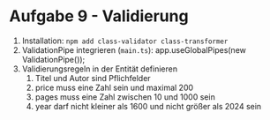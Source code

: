# Aufgabe 9 - Validierung

1. Installation: `npm add class-validator class-transformer`
2. ValidationPipe integrieren (`main.ts`):  app.useGlobalPipes(new ValidationPipe());
3. Validierungsregeln in der Entität definieren
   1. Titel und Autor sind Pflichfelder
   2. price muss eine Zahl sein und maximal 200
   3. pages muss eine Zahl zwischen 10 und 1000 sein
   4. year darf nicht kleiner als 1600 und nicht größer als 2024 sein